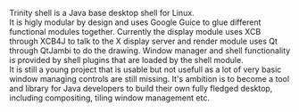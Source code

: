 Trinity shell is a Java base desktop shell for Linux.  
It is higly modular by design and uses Google Guice to glue different functional modules together. Currently the display module uses XCB through XCB4J to talk to the X display server and render module uses Qt through QtJambi to do the drawing. Window manager and shell functionality is provided by shell plugins that are loaded by the shell module.  
It is still a young project that is usable but not usefull as a lot of very basic window managing controls are still missing. It's ambition is to become a tool and library for Java developers to build their own fully fledged desktop, including compositing, tiling window management etc.
